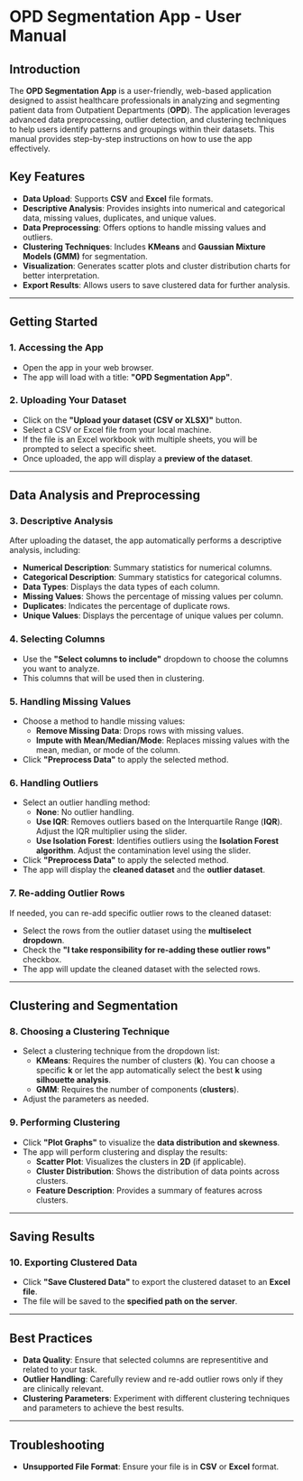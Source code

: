 # OPD Segmentation App - User Manual

## Introduction
The **OPD Segmentation App** is a user-friendly, web-based application designed to assist healthcare professionals in analyzing and segmenting patient data from Outpatient Departments (**OPD**). The application leverages advanced data preprocessing, outlier detection, and clustering techniques to help users identify patterns and groupings within their datasets. This manual provides step-by-step instructions on how to use the app effectively.

## Key Features
- **Data Upload**: Supports **CSV** and **Excel** file formats.
- **Descriptive Analysis**: Provides insights into numerical and categorical data, missing values, duplicates, and unique values.
- **Data Preprocessing**: Offers options to handle missing values and outliers.
- **Clustering Techniques**: Includes **KMeans** and **Gaussian Mixture Models (GMM)** for segmentation.
- **Visualization**: Generates scatter plots and cluster distribution charts for better interpretation.
- **Export Results**: Allows users to save clustered data for further analysis.

---

## Getting Started
### 1. Accessing the App
- Open the app in your web browser.
- The app will load with a title: **"OPD Segmentation App"**.

### 2. Uploading Your Dataset
- Click on the **"Upload your dataset (CSV or XLSX)"** button.
- Select a CSV or Excel file from your local machine.
- If the file is an Excel workbook with multiple sheets, you will be prompted to select a specific sheet.
- Once uploaded, the app will display a **preview of the dataset**.

---

## Data Analysis and Preprocessing
### 3. Descriptive Analysis
After uploading the dataset, the app automatically performs a descriptive analysis, including:
- **Numerical Description**: Summary statistics for numerical columns.
- **Categorical Description**: Summary statistics for categorical columns.
- **Data Types**: Displays the data types of each column.
- **Missing Values**: Shows the percentage of missing values per column.
- **Duplicates**: Indicates the percentage of duplicate rows.
- **Unique Values**: Displays the percentage of unique values per column.

### 4. Selecting Columns
- Use the **"Select columns to include"** dropdown to choose the columns you want to analyze.
- This columns that will be used then in clustering.

### 5. Handling Missing Values
- Choose a method to handle missing values:
  - **Remove Missing Data**: Drops rows with missing values.
  - **Impute with Mean/Median/Mode**: Replaces missing values with the mean, median, or mode of the column.
- Click **"Preprocess Data"** to apply the selected method.

### 6. Handling Outliers
- Select an outlier handling method:
  - **None**: No outlier handling.
  - **Use IQR**: Removes outliers based on the Interquartile Range (**IQR**). Adjust the IQR multiplier using the slider.
  - **Use Isolation Forest**: Identifies outliers using the **Isolation Forest algorithm**. Adjust the contamination level using the slider.
- Click **"Preprocess Data"** to apply the selected method.
- The app will display the **cleaned dataset** and the **outlier dataset**.

### 7. Re-adding Outlier Rows
If needed, you can re-add specific outlier rows to the cleaned dataset:
- Select the rows from the outlier dataset using the **multiselect dropdown**.
- Check the **"I take responsibility for re-adding these outlier rows"** checkbox.
- The app will update the cleaned dataset with the selected rows.

---

## Clustering and Segmentation
### 8. Choosing a Clustering Technique
- Select a clustering technique from the dropdown list:
  - **KMeans**: Requires the number of clusters (**k**). You can choose a specific **k** or let the app automatically select the best **k** using **silhouette analysis**.
  - **GMM**: Requires the number of components (**clusters**).
- Adjust the parameters as needed.

### 9. Performing Clustering
- Click **"Plot Graphs"** to visualize the **data distribution and skewness**.
- The app will perform clustering and display the results:
  - **Scatter Plot**: Visualizes the clusters in **2D** (if applicable).
  - **Cluster Distribution**: Shows the distribution of data points across clusters.
  - **Feature Description**: Provides a summary of features across clusters.

---

## Saving Results
### 10. Exporting Clustered Data
- Click **"Save Clustered Data"** to export the clustered dataset to an **Excel file**.
- The file will be saved to the **specified path on the server**.

---

## Best Practices
- **Data Quality**: Ensure that selected columns are representitive and related to your task.
- **Outlier Handling**: Carefully review and re-add outlier rows only if they are clinically relevant.
- **Clustering Parameters**: Experiment with different clustering techniques and parameters to achieve the best results.

---

## Troubleshooting
- **Unsupported File Format**: Ensure your file is in **CSV** or **Excel** format.

